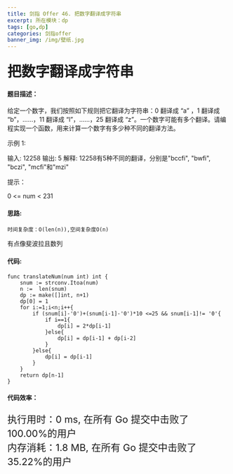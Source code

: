 ```yaml
---
title: 剑指 Offer 46. 把数字翻译成字符串
excerpt: 所在模块：dp
tags: [go,dp]
categories: 剑指offer
banner_img: /img/壁纸.jpg
---
```


### <font size=6px>把数字翻译成字符串</font>

#### 题目描述：

给定一个数字，我们按照如下规则把它翻译为字符串：0 翻译成 “a” ，1 翻译成 “b”，……，11 翻译成 “l”，……，25 翻译成 “z”。一个数字可能有多个翻译。请编程实现一个函数，用来计算一个数字有多少种不同的翻译方法。

 

示例 1:

输入: 12258
输出: 5
解释: 12258有5种不同的翻译，分别是"bccfi", "bwfi", "bczi", "mcfi"和"mzi"


提示：

0 <= num < 231

#### 思路:

```
时间复杂度：O(len(n)),空间复杂度O(n)
```

有点像斐波拉且数列

#### 代码:

```golang
func translateNum(num int) int {
    snum := strconv.Itoa(num)
    n :=  len(snum)
    dp := make([]int, n+1)
    dp[0] = 1
    for i:=1;i<n;i++{
        if (snum[i]-'0')+(snum[i-1]-'0')*10 <=25 && snum[i-1]!= '0'{
            if i==1{
                dp[i] = 2*dp[i-1]
            }else{
                dp[i] = dp[i-1] + dp[i-2]
            }
        }else{
            dp[i] = dp[i-1]
        }
    }
    return dp[n-1]
}
```

#### 代码效率：

<p class="note note-primary"; style="font-size:22px">
   执行用时：0 ms, 在所有 Go 提交中击败了100.00%的用户<br>
   内存消耗：1.8 MB, 在所有 Go 提交中击败了35.22%的用户
</p>




